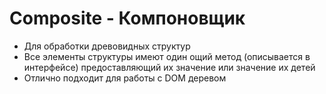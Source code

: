 # Composite - Компоновщик

* Для обработки древовидных структур
* Все элементы структуры имеют один ощий метод (описывается в интерфейсе) предоставляющий 
их значение или значение их детей
* Отлично подходит для работы с DOM деревом
